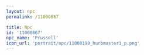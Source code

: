 ```yaml
---
layout: npc
permalink: /11000867

title: Npc
id: '11000867'
npc_name: 'Prussell'
icon_url: 'portrait/npc/11000190_hurbmaster1_p.png'
---
```

